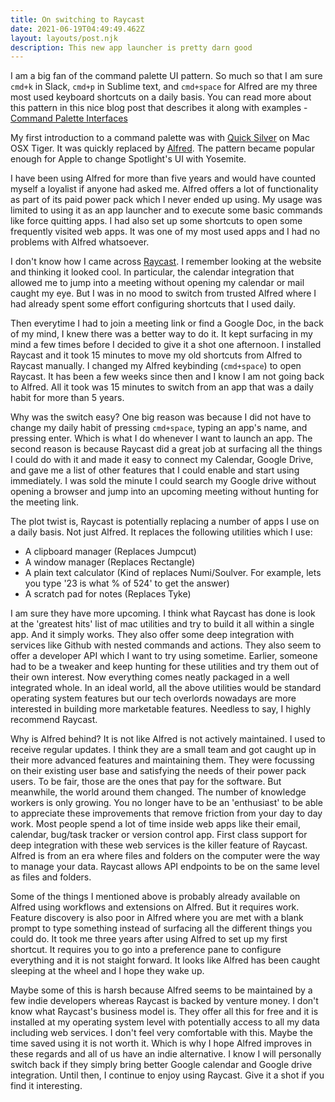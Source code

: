 ```yaml
---
title: On switching to Raycast
date: 2021-06-19T04:49:49.462Z
layout: layouts/post.njk
description: This new app launcher is pretty darn good
---
```


I am a big fan of the command palette UI pattern. So much so that I am sure `cmd+k` in Slack, `cmd+p` in Sublime text, and `cmd+space` for Alfred are my three most used keyboard shortcuts on a daily basis. You can read more about this pattern in this nice blog post that describes it along with examples - [Command Palette Interfaces ](https://philipcdavis.com/writing/command-palette-interfaces)

My first introduction to a command palette was with [Quick Silver](https://qsapp.com) on Mac OSX Tiger. It was quickly replaced by [Alfred](https://www.alfredapp.com). The pattern became popular enough for Apple to change Spotlight's UI with Yosemite.

I have been using Alfred for more than five years and would have counted myself a loyalist if anyone had asked me. Alfred offers a lot of functionality as part of its paid power pack which I never ended up using. My usage was limited to using it as an app launcher and to execute some basic commands like force quitting apps. I had also set up some shortcuts to open some frequently visited web apps. It was one of my most used apps and I had no problems with Alfred whatsoever.

I don't know how I came across [Raycast](https://raycast.com). I remember looking at the website and thinking it looked cool. In particular, the calendar integration that allowed me to jump into a meeting without opening my calendar or mail caught my eye. But I was in no mood to switch from trusted Alfred where I had already spent some effort configuring shortcuts that I used daily.

Then everytime I had to join a meeting link or find a Google Doc, in the back of my mind, I knew there was a better way to do it. It kept surfacing in my mind a few times before I decided to give it a shot one afternoon. I installed Raycast and it took 15 minutes to move my old shortcuts from Alfred to Raycast manually. I changed my Alfred keybinding (`cmd+space`) to open Raycast. It has been a few weeks since then and I know I am not going back to Alfred. All it took was 15 minutes to switch from an app that was a daily habit for more than 5 years.

Why was the switch easy?
One big reason was because I did not have to change my daily habit of pressing `cmd+space`, typing an app's name, and pressing enter. Which is what I do whenever I want to launch an app. The second reason is because Raycast did a great job at surfacing all the things I could do with it and made it easy to connect my Calendar, Google Drive, and gave me a list of other features that I could enable and start using immediately. I was sold the minute I could search my Google drive without opening a browser and jump into an upcoming meeting without hunting for the meeting link.

The plot twist is, Raycast is potentially replacing a number of apps I use on a daily basis. Not just Alfred. It replaces the following utilities which I use:

- A clipboard manager (Replaces Jumpcut)
- A window manager (Replaces Rectangle)
- A plain text calculator (Kind of replaces Numi/Soulver. For example, lets you type '23 is what % of 524' to get the answer)
- A scratch pad for notes (Replaces Tyke)

I am sure they have more upcoming. I think what Raycast has done is look at the 'greatest hits' list of mac utilities and try to build it all within a single app. And it simply works. They also offer some deep integration with services like Github with nested commands and actions. They also seem to offer a developer API which I want to try using sometime. Earlier, someone had to be a tweaker and keep hunting for these utilities and try them out of their own interest. Now everything comes neatly packaged in a well integrated whole. In an ideal world, all the above utilities would be standard operating system features but our tech overlords nowadays are more interested in building more marketable features. Needless to say, I highly recommend Raycast.

Why is Alfred behind?
It is not like Alfred is not actively maintained. I used to receive regular updates. I think they are a small team and got caught up in their more advanced features and maintaining them. They were focussing on their existing user base and satisfying the needs of their power pack users. To be fair, those are the ones that pay for the software. But meanwhile, the world around them changed. The number of knowledge workers is only growing. You no longer have to be an 'enthusiast' to be able to appreciate these improvements that remove friction from your day to day work. Most people spend a lot of time inside web apps like their email, calendar, bug/task tracker or version control app. First class support for deep integration with these web services is the killer feature of Raycast. Alfred is from an era where files and folders on the computer were the way to manage your data. Raycast allows API endpoints to be on the same level as files and folders.

Some of the things I mentioned above is probably already available on Alfred using workflows and extensions on Alfred. But it requires work. Feature discovery is also poor in Alfred where you are met with a blank prompt to type something instead of surfacing all the different things you could do. It took me three years after using Alfred to set up my first shortcut. It requires you to go into a preference pane to configure everything and it is not staight forward. It looks like Alfred has been caught sleeping at the wheel and I hope they wake up.

Maybe some of this is harsh because Alfred seems to be maintained by a few indie developers whereas Raycast is backed by venture money. I don't know what Raycast's business model is. They offer all this for free and it is installed at my operating system level with potentially access to all my data including web services. I don't feel very comfortable with this. Maybe the time saved using it is not worth it. Which is why I hope Alfred improves in these regards and all of us have an indie alternative. I know I will personally switch back if they simply bring better Google calendar and Google drive integration. Until then, I continue to enjoy using Raycast. Give it a shot if you find it interesting.
